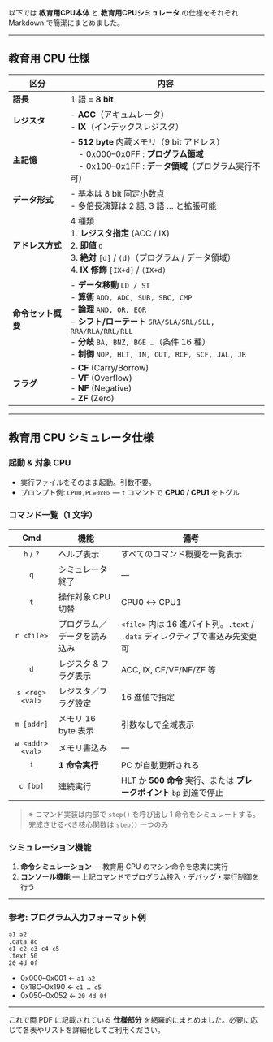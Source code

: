 以下では **教育用CPU本体** と **教育用CPUシミュレータ** の仕様をそれぞれ Markdown で簡潔にまとめました。

---

## 教育用 CPU 仕様

| 区分          | 内容                                                                                                                                                                                                                                     |
| ----------- | -------------------------------------------------------------------------------------------------------------------------------------------------------------------------------------------------------------------------------------- |
| **語長**      | 1 語 = **8 bit**                                                                                                                                                                                                                        |
| **レジスタ**    | - **ACC**（アキュムレータ）  <br>- **IX**（インデックスレジスタ）                                                                                                                                                                                           |
| **主記憶**     | - **512 byte** 内蔵メモリ（9 bit アドレス）<br>  - 0x000–0x0FF : **プログラム領域**<br> - 0x100–0x1FF : **データ領域**（プログラム実行不可）                                                                                                                             |
| **データ形式**   | - 基本は 8 bit 固定小数点<br>- 多倍長演算は 2 語, 3 語 … と拡張可能                                                                                                                                                                                         |
| **アドレス方式**  | 4 種類<br> 1. **レジスタ指定** (ACC / IX)<br> 2. **即値** `d`<br> 3. **絶対** `[d]` / `(d)`（プログラム / データ領域）<br> 4. **IX 修飾** `[IX+d]` / `(IX+d)`                                                                                                    |
| **命令セット概要** | - **データ移動** `LD / ST`<br>- **算術** `ADD, ADC, SUB, SBC, CMP`<br>- **論理** `AND, OR, EOR`<br>- **シフト/ローテート** `SRA/SLA/SRL/SLL, RRA/RLA/RRL/RLL`<br>- **分岐** `BA, BNZ, BGE …`（条件 16 種）<br>- **制御** `NOP, HLT, IN, OUT, RCF, SCF, JAL, JR`  |
| **フラグ**     | - **CF** (Carry/Borrow)<br>- **VF** (Overflow)<br>- **NF** (Negative)<br>- **ZF** (Zero)                                                                                                                                               |

---

## 教育用 CPU シミュレータ仕様

### 起動 & 対象 CPU

* 実行ファイルをそのまま起動。引数不要。
* プロンプト例: `CPU0,PC=0x0>` — `t` コマンドで **CPU0 / CPU1** をトグル&#x20;

### コマンド一覧（1 文字）

|        Cmd       | 機能             | 備考                                                      |
| :--------------: | -------------- | ------------------------------------------------------- |
|     `h` / `?`    | ヘルプ表示          | すべてのコマンド概要を一覧表示                                         |
|        `q`       | シミュレータ終了       | ―                                                       |
|        `t`       | 操作対象 CPU 切替    | CPU0 ↔ CPU1                                             |
|    `r <file>`    | プログラム／データを読み込み | `<file>` 内は 16 進バイト列。`.text` / `.data` ディレクティブで書込み先変更可  |
|        `d`       | レジスタ & フラグ表示   | ACC, IX, CF/VF/NF/ZF 等                                  |
|  `s <reg> <val>` | レジスタ／フラグ設定     | 16 進値で指定                                                |
|    `m [addr]`    | メモリ 16 byte 表示 | 引数なしで全域表示                                               |
| `w <addr> <val>` | メモリ書込み         | ―                                                       |
|        `i`       | **1 命令実行**     | PC が自動更新される                                             |
|     `c [bp]`     | 連続実行           | HLT か **500 命令** 実行、または **ブレークポイント** `bp` 到達で停止         |

> ※ コマンド実装は内部で `step()` を呼び出し 1 命令をシミュレートする。完成させるべき核心関数は `step()` 一つのみ&#x20;

### シミュレーション機能

1. **命令シミュレーション** — 教育用 CPU のマシン命令を忠実に実行
2. **コンソール機能** — 上記コマンドでプログラム投入・デバッグ・実行制御を行う&#x20;

---

### 参考: プログラム入力フォーマット例

```
a1 a2
.data 8c
c1 c2 c3 c4 c5
.text 50
20 4d 0f
```

* 0x000–0x001 ← `a1 a2`
* 0x18C–0x190 ← `c1 … c5`
* 0x050–0x052 ← `20 4d 0f`&#x20;

---

これで両 PDF に記載されている **仕様部分** を網羅的にまとめました。必要に応じて各表やリストを詳細化してご利用ください。
